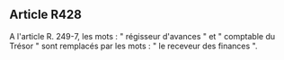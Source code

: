 Article R428
----
A l'article R. 249-7, les mots : " régisseur d'avances " et " comptable du
Trésor " sont remplacés par les mots : " le receveur des finances ".
